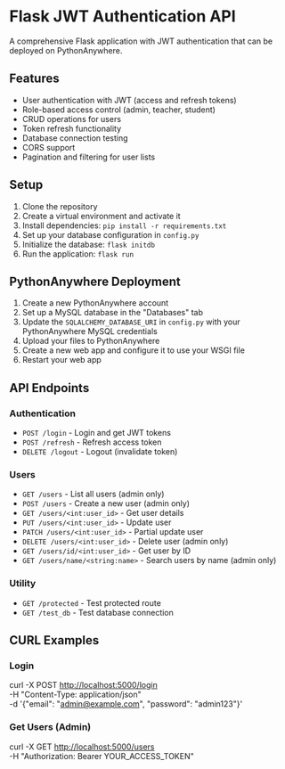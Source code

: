 # Flask JWT Authentication API

A comprehensive Flask application with JWT authentication that can be deployed on PythonAnywhere.

## Features

- User authentication with JWT (access and refresh tokens)
- Role-based access control (admin, teacher, student)
- CRUD operations for users
- Token refresh functionality
- Database connection testing
- CORS support
- Pagination and filtering for user lists

## Setup

1. Clone the repository
2. Create a virtual environment and activate it
3. Install dependencies: `pip install -r requirements.txt`
4. Set up your database configuration in `config.py`
5. Initialize the database: `flask initdb`
6. Run the application: `flask run`

## PythonAnywhere Deployment

1. Create a new PythonAnywhere account
2. Set up a MySQL database in the "Databases" tab
3. Update the `SQLALCHEMY_DATABASE_URI` in `config.py` with your PythonAnywhere MySQL credentials
4. Upload your files to PythonAnywhere
5. Create a new web app and configure it to use your WSGI file
6. Restart your web app

## API Endpoints

### Authentication

- `POST /login` - Login and get JWT tokens
- `POST /refresh` - Refresh access token
- `DELETE /logout` - Logout (invalidate token)

### Users

- `GET /users` - List all users (admin only)
- `POST /users` - Create a new user (admin only)
- `GET /users/<int:user_id>` - Get user details
- `PUT /users/<int:user_id>` - Update user
- `PATCH /users/<int:user_id>` - Partial update user
- `DELETE /users/<int:user_id>` - Delete user (admin only)
- `GET /users/id/<int:user_id>` - Get user by ID
- `GET /users/name/<string:name>` - Search users by name (admin only)

### Utility

- `GET /protected` - Test protected route
- `GET /test_db` - Test database connection

## CURL Examples

### Login

curl -X POST <http://localhost:5000/login> \
  -H "Content-Type: application/json" \
  -d '{"email": "<admin@example.com>", "password": "admin123"}'

### Get Users (Admin)

curl -X GET <http://localhost:5000/users> \
-H "Authorization: Bearer YOUR_ACCESS_TOKEN"
